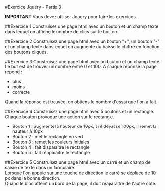 #Exercice Jquery - Partie 3

**IMPORTANT**
Vous devez utiliser Jquery pour faire les exercices.

##Exercice 1
Construisez une page html avec un bouton et un champ texte dans lequel on affiche le nombre de clics sur le bouton.

##Exercice 2
Construisez une page html avec un bouton "+", un bouton "-" et un champ texte dans lequel on augmente ou baisse le chiffre en fonction des boutons cliqués.

##Exercice 3
Construisez une page html avec un bouton et un champ texte. Le but est de trouver un nombre entre 0 et 100. A chaque réponse la page répond :
- plus
- moins
- correcte

Quand la réponse est trouvée, on obtiens le nombre d'essai que l'on a fait.

##Exercice 4
Construisez une page html avec 5 boutons et un rectangle. Chaque bouton provoque une action sur le rectangle.
- Bouton 1 : augmente la hauteur de 10px, si il dépasse 100px, il remet la hauteur à 10px
- Bouton 2 : met le rectangle en vert
- Bouton 3 : remet les couleurs initiales
- Bouton 4 : fait disparaître le rectangle
- Bouton 5 : fait réaparaître le rectangle

##Exercice 5
Construisez une page html avec un carré et un champ de saisie de texte dans un formulaire.  
Lorsque l'on appuie sur une touche de direction le carré se déplace de 10 px dans la bonne direction.  
Quand le bloc atteint un bord de la page, il doit réaparaître de l'autre côté.
